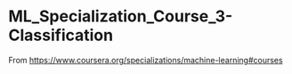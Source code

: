 # ML_Specialization_Course_3-Classification

From https://www.coursera.org/specializations/machine-learning#courses
